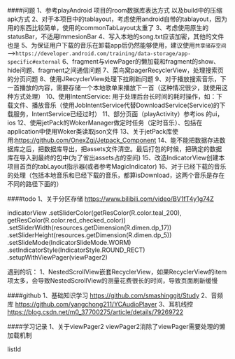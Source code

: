 ####问题
1、参考playAndroid 项目的room数据库表达方式 以及build中的压缩apk方式
2、对于本项目中的tablayout，考虑使用android自带的tablayout，因为用的东西比较简单，使用的commonTabLayout太重了
3、考虑使用原生的statusBar，不适用ImmesionBar
4、写入本地的song.txt应该加密，其他的文件也是
5、为保证用户下载的音乐在卸载app后仍然能够使用，建议使用`共享储存空间`  -->`https://developer.android.com/training/data-storage/app-specific#external`
6、fragment与viewPager的懒加载和fragment的show、hide问题、fragment之间通信问题
7、菜鸟窝pagerRecyclerView，处理搜索页的分页问题
8、使用JRecyclerView处理下拉刷新问题
9、对于播放搜索音乐，下一首播放的内容，需要存储一个本地歌单来播放下一首（这种情况很少，就使用这种方式处理）
10、使用IntentService: 用于处理后台长时间的耗时操作，如：下载文件、播放音乐（使用JobIntentService代替DownloadService(Service)的下载服务，IntentService已经过时）
11、部分页面（playActivity）参考ios 的ui，ios 
12、使用jetPack的WokerManager做定时任务（定时音乐）、包括在application中使用Woker类读取json文件
13、关于jetPack库使用:https://github.com/OnexZgj/Jetpack_Component
14、能不能把数据存进数据库之后，把数据库导出，把assets文件清空。最后打包的时候，把确定的数据库在导入到最终的包中(为了省出assets占的空间)
15、改造IndicatorView创建本项目首页的tabLayout指示器(或者参考MagicIndicator)
16、对于已经下载的音乐的处理（包括本地音乐和已经下载的音乐，都算isDownload，这两个音乐是存在不同的路径下面的）

####todo
1、关于分区存储
https://www.bilibili.com/video/BV1fT4y1g74Z


indicatorView
                .setSliderColor(getResColor(R.color.teal_200), getResColor(R.color.red_checked_color))
                .setSliderWidth(resources.getDimension(R.dimen.dp_17))
                .setSliderHeight(resources.getDimension(R.dimen.dp_5))
                .setSlideMode(IndicatorSlideMode.WORM)
                .setIndicatorStyle(IndicatorStyle.ROUND_RECT)
                .setupWithViewPager(viewPager2)
                
遇到的坑：
1、NestedScrollView嵌套RecyclerView，如果RecyclerView的item项太多，会导致NestedScrollView的测量花费很长的时间，导致页面刷新缓慢        



####github
1、基础知识学习
https://github.com/smashinggit/Study
2、音频库
https://github.com/yangchong211/YCAudioPlayer
3、耳机线控
https://blog.csdn.net/m0_37700275/article/details/79269722



####学习记录
1、关于viewPager2
viewPager2消除了viewPager需要处理的懒加载机制






listId
                
